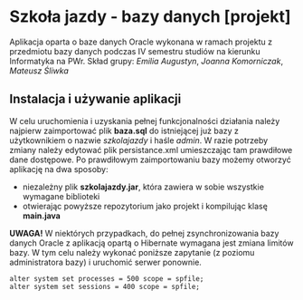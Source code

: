 # Szkoła jazdy - bazy danych [projekt]

Aplikacja oparta o baze danych Oracle wykonana w ramach projektu z przedmiotu bazy danych podczas IV semestru studiów na kierunku Informatyka na PWr. 
Skład grupy: *Emilia Augustyn*, *Joanna Komorniczak*, *Mateusz Śliwka*

## Instalacja i używanie aplikacji

W celu uruchomienia i uzyskania pełnej funkcjonalności działania należy najpierw zaimportować plik **baza.sql** do istniejącej już bazy z użytkownikiem o nazwie *szkolajazdy* i haśle *admin*. W razie potrzeby zmiany należy edytować plik persistance.xml umieszczając tam prawdiłowe dane dostępowe. Po prawdiłowym zaimportowaniu bazy możemy otworzyć aplikację na dwa sposoby:
* niezależny plik **szkolajazdy.jar**, która zawiera w sobie wszystkie wymagane biblioteki
* otwierając powyższe repozytorium jako projekt i kompilując klasę **main.java**

**UWAGA!** W niektórych przypadkach, do pełnej zsynchronizowania bazy danych Oracle z aplikacją opartą o Hibernate wymagana jest zmiana limitów bazy. W tym celu należy wykonać poniższe zapytanie (z poziomu administratora bazy) i uruchomić serwer ponownie.
```
alter system set processes = 500 scope = spfile;
alter system set sessions = 400 scope = spfile;
```